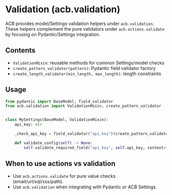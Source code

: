 # Validation (acb.validation)

ACB provides model/Settings validation helpers under `acb.validation`. These helpers complement the pure validators under `acb.actions.validate` by focusing on Pydantic/Settings integration.

## Contents

- `ValidationMixin`: reusable methods for common Settings/model checks
- `create_pattern_validator(pattern)`: Pydantic field validator factory
- `create_length_validator(min_length, max_length)`: length constraints

## Usage

```python
from pydantic import BaseModel, field_validator
from acb.validation import ValidationMixin, create_pattern_validator


class MySettings(BaseModel, ValidationMixin):
    api_key: str

    _check_api_key = field_validator("api_key")(create_pattern_validator(r"^sk-\w+$"))

    def validate_config(self) -> None:
        self.validate_required_field("api_key", self.api_key, context="MyService")
```

## When to use actions vs validation

- Use `acb.actions.validate` for pure value checks (email/url/sql/xss/path).
- Use `acb.validation` when integrating with Pydantic or ACB Settings.
